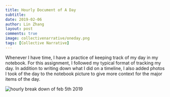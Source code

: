 ```yaml
---
title: Hourly Document of A Day
subtitle:
date: 2019-02-06
author: Lin Zhang
layout: post
comments: true
image: collectivenarrative/oneday.png
tags: [Collective Narrative]
---
```


Whenever I have time, I have a practice of keeping track of my day in my notebook. For this assignment, I followed my typical format of tracking my day.
In addition to writing down what I did on a timeline, I also added photos I took of the day to the notebook picture to give more context for the major items of the day. 

![hourly break down of feb 5th 2019]({{site.baseurl}}/images/collectivenarrative/oneday.png)
